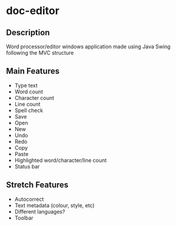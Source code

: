 # doc-editor
## Description
Word processor/editor windows application made using Java Swing following the MVC structure

## Main Features
* Type text
* Word count
* Character count
* Line count
* Spell check
* Save
* Open
* New
* Undo
* Redo
* Copy
* Paste
* Highlighted word/character/line count
* Status bar

## Stretch Features
* Autocorrect
* Text metadata (colour, style, etc)
* Different languages?
* Toolbar
